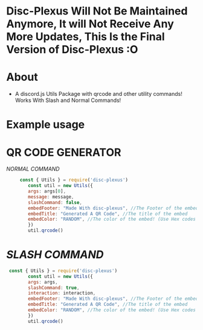# Disc-Plexus Will Not Be Maintained Anymore, It will Not Receive Any More Updates, This Is the Final Version of Disc-Plexus :O

# About
- A discord.js Utils Package with qrcode and other utility commands! Works With Slash and Normal Commands!

# Example usage

**QR CODE GENERATOR**
=== 
*NORMAL COMMAND*
```js
     const { Utils } = require('disc-plexus')
        const util = new Utils({
        args: args[0],
        message: message,
        slashCommand: false,
        embedFooter: "Made With disc-plexus", //The Footer of the embed
        embedTitle: "Generated A QR Code", //The title of the embed
        embedColor: "RANDOM", //The color of the embed! (Use Hex codes or use the color name)
        })
        util.qrcode()
```
*SLASH COMMAND*
=== 
```js
 const { Utils } = require('disc-plexus')
        const util = new Utils({
        args: args,
        slashCommand: true,
        interaction: interaction,
        embedFooter: "Made With disc-plexus", //The Footer of the embed
        embedTitle: "Generated A QR Code", //The title of the embed
        embedColor: "RANDOM", //The color of the embed! (Use Hex codes or use the color name)
        })
        util.qrcode()
```
